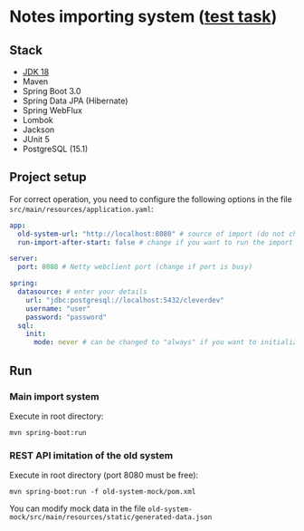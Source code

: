 # Notes importing system ([test task](https://github.com/vadim-miheev/clever-dev-test-task/raw/master/%D0%A2%D0%B5%D1%81%D1%82%D0%BE%D0%B2%D0%BE%D0%B5%20Java%20v2.1%202022.docx))

## Stack
- [JDK 18](http://jdk.java.net/18/)
- Maven
- Spring Boot 3.0
- Spring Data JPA (Hibernate)
- Spring WebFlux
- Lombok
- Jackson
- JUnit 5
- PostgreSQL (15.1)


## Project setup
For correct operation, you need to configure the following options in the file `src/main/resources/application.yaml`:
```yaml
app:
  old-system-url: "http://localhost:8080" # source of import (do not change if using build-in old sysetm imitation)
  run-import-after-start: false # change if you want to run the import immediately after the application starts

server:
  port: 8088 # Netty webclient port (change if port is busy)

spring:
  datasource: # enter your details
    url: "jdbc:postgresql://localhost:5432/cleverdev"
    username: "user"
    password: "password"
  sql:
    init:
      mode: never # can be changed to "always" if you want to initialize an empty database automatically
```


## Run
### Main import system
Execute in root directory:
```shell
mvn spring-boot:run
```
### REST API imitation of the old system
Execute in root directory (port 8080 must be free):
```shell
mvn spring-boot:run -f old-system-mock/pom.xml
```
You can modify mock data in the file `old-system-mock/src/main/resources/static/generated-data.json`
